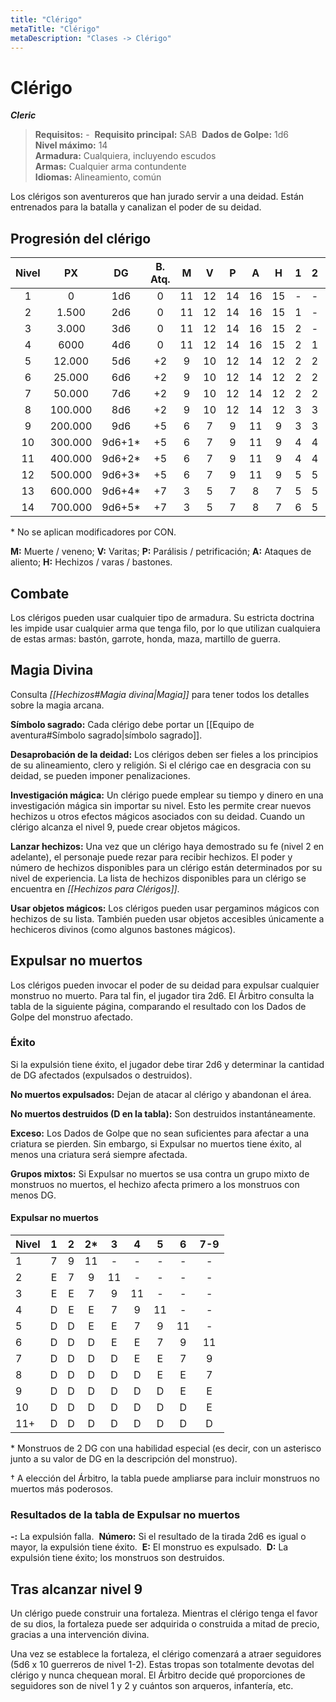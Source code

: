 ```yaml
---
title: "Clérigo"
metaTitle: "Clérigo"
metaDescription: "Clases -> Clérigo"
---
```

# Clérigo 

**_Cleric_**

> **Requisitos:** - 
> **Requisito principal:** SAB 
> **Dados de Golpe:** 1d6   
> **Nivel máximo:** 14   
> **Armadura:** Cualquiera, incluyendo escudos   
> **Armas:** Cualquier arma contundente    
> **Idiomas:** Alineamiento, común

Los clérigos son aventureros que han jurado servir a una deidad. Están entrenados para la batalla y canalizan el poder de su deidad. 

## Progresión del clérigo

| Nivel |   PX    |   DG   | B. Atq. | **M** | **V** | **P** | **A** | **H** |  1  |  2  |  3  |  4  |  5  |
|:-----:|:-------:|:------:|:-------:|:-----:|:-----:|:-----:|:-----:|:-----:|:---:|:---:|:---:|:---:|:---:|
|   1   |    0    |  1d6   |    0    |  11   |  12   |  14   |  16   |  15   |  -  |  -  |  -  |  -  |  -  |
|   2   |  1.500  |  2d6   |    0    |  11   |  12   |  14   |  16   |  15   |  1  |  -  |  -  |  -  |  -  |
|   3   |  3.000  |  3d6   |    0    |  11   |  12   |  14   |  16   |  15   |  2  |  -  |  -  |  -  |  -  |
|   4   |  6000   |  4d6   |    0    |  11   |  12   |  14   |  16   |  15   |  2  |  1  |  -  |  -  |  -  |
|   5   | 12.000  |  5d6   |   +2    |   9   |  10   |  12   |  14   |  12   |  2  |  2  |  -  |  -  |  -  |
|   6   | 25.000  |  6d6   |   +2    |   9   |  10   |  12   |  14   |  12   |  2  |  2  |  1  |  1  |  -  |
|   7   | 50.000  |  7d6   |   +2    |   9   |  10   |  12   |  14   |  12   |  2  |  2  |  2  |  1  |  1  |
|   8   | 100.000 |  8d6   |   +2    |   9   |  10   |  12   |  14   |  12   |  3  |  3  |  2  |  2  |  1  |
|   9   | 200.000 |  9d6   |   +5    |   6   |   7   |   9   |  11   |   9   |  3  |  3  |  3  |  2  |  2  |
|  10   | 300.000 | 9d6+1* |   +5    |   6   |   7   |   9   |  11   |   9   |  4  |  4  |  3  |  3  |  2  |
|  11   | 400.000 | 9d6+2* |   +5    |   6   |   7   |   9   |  11   |   9   |  4  |  4  |  4  |  3  |  3  |
|  12   | 500.000 | 9d6+3* |   +5    |   6   |   7   |   9   |  11   |   9   |  5  |  5  |  4  |  4  |  3  |
|  13   | 600.000 | 9d6+4* |   +7    |   3   |   5   |   7   |   8   |   7   |  5  |  5  |  5  |  4  |  4  |
|  14   | 700.000 | 9d6+5* |   +7    |   3   |   5   |   7   |   8   |   7   |  6  |  5  |  5  |  5  |  4  |

\* No se aplican modificadores por CON.

**M:** Muerte / veneno; **V:** Varitas; **P:** Parálisis / petrificación; **A:** Ataques de aliento; **H:** Hechizos / varas / bastones.

## Combate 

Los clérigos pueden usar cualquier tipo de armadura. Su estricta doctrina les impide usar cualquier arma que tenga filo, por lo que utilizan cualquiera de estas armas: bastón, garrote, honda, maza, martillo de guerra. 

## Magia Divina 

Consulta _[[Hechizos#Magia divina|Magia]]_ para tener todos los detalles sobre la magia arcana.

**Símbolo sagrado:** Cada clérigo debe portar un [[Equipo de aventura#Símbolo sagrado|símbolo sagrado]]. 

**Desaprobación de la deidad:** Los clérigos deben ser fieles a los principios de su alineamiento, clero y religión. Si el clérigo cae en desgracia con su deidad, se pueden imponer penalizaciones. 

**Investigación mágica:** Un clérigo puede emplear su tiempo y dinero en una investigación mágica sin importar su nivel. Esto les permite crear nuevos hechizos u otros efectos mágicos asociados con su deidad. Cuando un clérigo alcanza el nivel 9, puede crear objetos mágicos.

**Lanzar hechizos:** Una vez que un clérigo haya demostrado su fe (nivel 2 en adelante), el personaje puede rezar para recibir hechizos. El poder y número de hechizos disponibles para un clérigo están determinados por su nivel de experiencia. La lista de hechizos disponibles para un clérigo se encuentra en _[[Hechizos para Clérigos]]_. 

**Usar objetos mágicos:** Los clérigos pueden usar pergaminos mágicos con hechizos de su lista. También pueden usar objetos accesibles únicamente a hechiceros divinos (como algunos bastones mágicos). 

## Expulsar no muertos 

Los clérigos pueden invocar el poder de su deidad para expulsar cualquier monstruo no muerto. Para tal fin, el jugador tira 2d6. El Árbitro consulta la tabla de la siguiente página, comparando el resultado con los Dados de Golpe del monstruo afectado. 
### Éxito 

Si la expulsión tiene éxito, el jugador debe tirar 2d6 y determinar la cantidad de DG afectados (expulsados o destruidos). 

**No muertos expulsados:** Dejan de atacar al clérigo y abandonan el área. 

**No muertos destruidos (D en la tabla):** Son destruidos instantáneamente. 

**Exceso:** Los Dados de Golpe que no sean suficientes para afectar a una criatura se pierden. Sin embargo, si Expulsar no muertos tiene éxito, al menos una criatura será siempre afectada. 

**Grupos mixtos:** Si Expulsar no muertos se usa contra un grupo mixto de monstruos no muertos, el hechizo afecta primero a los monstruos con menos DG.

#### Expulsar no muertos

| Nivel |  1  |  2  | 2*  |  3  |  4  |  5  |  6  | 7-9 |
| ----- |:---:|:---:|:---:|:---:|:---:|:---:|:---:|:---:|
| 1     |  7  |  9  | 11  |  -  |  -  |  -  |  -  |  -  |
| 2     |  E  |  7  |  9  | 11  |  -  |  -  |  -  |  -  |
| 3     |  E  |  E  |  7  |  9  | 11  |  -  |  -  |  -  |
| 4     |  D  |  E  |  E  |  7  |  9  | 11  |  -  |  -  |
| 5     |  D  |  D  |  E  |  E  |  7  |  9  | 11  |  -  |
| 6     |  D  |  D  |  D  |  E  |  E  |  7  |  9  | 11  |
| 7     |  D  |  D  |  D  |  D  |  E  |  E  |  7  |  9  |
| 8     |  D  |  D  |  D  |  D  |  D  |  E  |  E  |  7  |
| 9     |  D  |  D  |  D  |  D  |  D  |  D  |  E  |  E  |
| 10    |  D  |  D  |  D  |  D  |  D  |  D  |  D  |  E  |
| 11+   |  D  |  D  |  D  |  D  |  D  |  D  |  D  |  D  |

\* Monstruos de 2 DG con una habilidad especial (es decir, con un asterisco junto a su valor de DG en la descripción del monstruo). 

† A elección del Árbitro, la tabla puede ampliarse para incluir monstruos no muertos más poderosos.

### Resultados de la tabla de Expulsar no muertos

**-:** La expulsión falla. 
**Número:** Si el resultado de la tirada 2d6 es igual o mayor, la expulsión tiene éxito. 
**E:** El monstruo es expulsado. 
**D:** La expulsión tiene éxito; los monstruos son destruidos. 

## Tras alcanzar nivel 9 

Un clérigo puede construir una fortaleza. Mientras el clérigo tenga el favor de su dios, la fortaleza puede ser adquirida o construida a mitad de precio, gracias a una intervención divina. 

Una vez se establece la fortaleza, el clérigo comenzará a atraer seguidores (5d6 x 10 guerreros de nivel 1-2). Estas tropas son totalmente devotas del clérigo y nunca chequean moral. El Árbitro decide qué proporciones de seguidores son de nivel 1 y 2 y cuántos son arqueros, infantería, etc.








